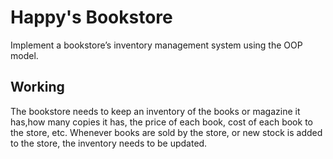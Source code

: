 # Happy's Bookstore
Implement a bookstore’s inventory management system using the OOP model.
## Working
The bookstore needs to keep an inventory of the books or magazine it has,how many copies it
has, the price of each book, cost of each book to the store, etc. Whenever books are sold by the
store, or new stock is added to the store, the inventory needs to be updated.
